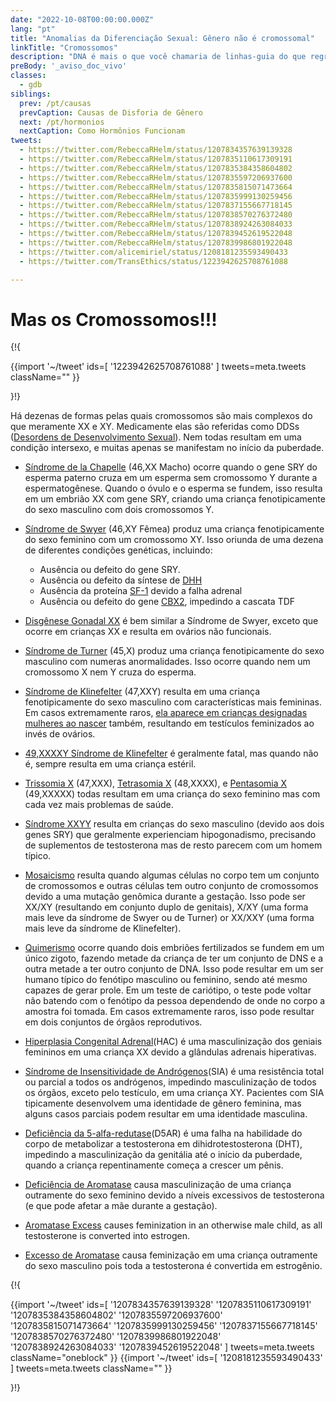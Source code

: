 ```yaml
---
date: "2022-10-08T00:00:00.000Z"
lang: "pt"
title: "Anomalias da Diferenciação Sexual: Gênero não é cromossomal"
linkTitle: "Cromossomos"
description: "DNA é mais o que você chamaria de linhas-guia do que regras de verdade."
preBody: '_aviso_doc_vivo'
classes:
  - gdb
siblings:
  prev: /pt/causas
  prevCaption: Causas de Disforia de Gênero
  next: /pt/hormonios
  nextCaption: Como Hormônios Funcionam
tweets:
  - https://twitter.com/RebeccaRHelm/status/1207834357639139328
  - https://twitter.com/RebeccaRHelm/status/1207835110617309191
  - https://twitter.com/RebeccaRHelm/status/1207835384358604802
  - https://twitter.com/RebeccaRHelm/status/1207835597206937600
  - https://twitter.com/RebeccaRHelm/status/1207835815071473664
  - https://twitter.com/RebeccaRHelm/status/1207835999130259456
  - https://twitter.com/RebeccaRHelm/status/1207837155667718145
  - https://twitter.com/RebeccaRHelm/status/1207838570276372480
  - https://twitter.com/RebeccaRHelm/status/1207838924263084033
  - https://twitter.com/RebeccaRHelm/status/1207839452619522048
  - https://twitter.com/RebeccaRHelm/status/1207839986801922048
  - https://twitter.com/alicemiriel/status/1208181235593490433
  - https://twitter.com/TransEthics/status/1223942625708761088

---
```


# Mas os Cromossomos!!!

{!{ <div class="gutter">
  {{import '~/tweet' ids=[
    '1223942625708761088'
  ] tweets=meta.tweets className="" }}
</div>}!}

Há dezenas de formas pelas quais cromossomos são mais complexos do que meramente XX e XY. Medicamente elas são referidas como DDSs ([Desordens de Desenvolvimento Sexual](https://en.wikipedia.org/wiki/Disorders_of_sex_development)). Nem todas resultam em uma condição intersexo, e muitas apenas se manifestam no início da puberdade.

- [Síndrome de la Chapelle](https://en.wikipedia.org/wiki/XX_male_syndrome) (46,XX Macho) ocorre quando o gene SRY do esperma paterno cruza em um esperma sem cromossomo Y durante a espermatogênese. Quando o óvulo e o esperma se fundem, isso resulta em um embrião XX com gene SRY, criando uma criança fenotipicamente do sexo masculino com dois cromossomos Y.

- [Síndrome de Swyer](https://en.wikipedia.org/wiki/Swyer_syndrome) (46,XY Fêmea) produz uma criança fenotipicamente do sexo feminino com um cromossomo XY. Isso oriunda de uma dezena de diferentes condições genéticas, incluindo:

  - Ausência ou defeito do gene SRY.
  - Ausência ou defeito da síntese de [DHH](https://en.wikipedia.org/wiki/Desert_hedgehog_(protein))
  - Ausência da proteína [SF-1](https://en.wikipedia.org/wiki/Steroidogenic_factor_1) devido a falha adrenal
  - Ausência ou defeito do gene [CBX2](https://en.wikipedia.org/wiki/CBX2_(gene)), impedindo a cascata TDF

- [Disgênese Gonadal XX](https://en.wikipedia.org/wiki/XX_gonadal_dysgenesis) é bem similar a Síndrome de Swyer, exceto que ocorre em crianças XX e resulta em ovários não funcionais.

- [Síndrome de Turner](https://en.wikipedia.org/wiki/Turner_syndrome) (45,X) produz uma criança fenotipicamente do sexo masculino com numeras anormalidades. Isso ocorre quando nem um cromossomo X nem Y cruza do esperma.

- [Síndrome de Klinefelter](https://en.wikipedia.org/wiki/Klinefelter_syndrome) (47,XXY) resulta em uma criança fenotipicamente do sexo masculino com características mais femininas. Em casos extremamente raros, [ela aparece em crianças designadas mulheres ao nascer](https://www.ncbi.nlm.nih.gov/pubmed/15755052) também, resultando em testículos feminizados ao invés de ovários.

- [49,XXXXY Síndrome de Klinefelter](https://en.wikipedia.org/wiki/49,XXXXY) é geralmente fatal, mas quando não é, sempre resulta em uma criança estéril.

- [Trissomia X](https://en.wikipedia.org/wiki/Triple_X_syndrome) (47,XXX), [Tetrasomia X](https://en.wikipedia.org/wiki/Tetrasomy_X) (48,XXXX), e [Pentasomia X](https://en.wikipedia.org/wiki/49,_XXXXX) (49,XXXXX)  todas resultam em uma criança do sexo feminino mas com cada vez mais problemas de saúde.

- [Síndrome XXYY](https://en.wikipedia.org/wiki/XXYY_syndrome) resulta em crianças do sexo masculino (devido aos dois genes SRY) que geralmente experienciam hipogonadismo, precisando de suplementos de testosterona mas de resto parecem com um homem típico.

- [Mosaicismo](https://en.wikipedia.org/wiki/Mosaic_(genetics)) resulta quando algumas células no corpo tem um conjunto de cromossomos e outras células tem outro conjunto de cromossomos devido a uma mutação genômica durante a gestação. Isso pode ser XX/XY (resultando em conjunto duplo de genitais), X/XY (uma forma mais leve da síndrome de Swyer ou de Turner) or XX/XXY (uma forma mais leve da síndrome de Klinefelter).

- [Quimerismo](https://en.wikipedia.org/wiki/Chimera_(genetics)) ocorre quando dois embriões fertilizados se fundem em um único zigoto, fazendo metade da criança de ter um conjunto de DNS e a outra metade a ter outro conjunto de DNA. Isso pode resultar em um ser humano típico do fenótipo masculino ou feminino, sendo até mesmo capazes de gerar prole. Em um teste de cariótipo, o teste pode voltar não batendo com o fenótipo da pessoa dependendo de onde no corpo a amostra foi tomada. Em casos extremamente raros, isso pode resultar em dois conjuntos de órgãos reprodutivos.

- [Hiperplasia Congenital Adrenal](https://en.wikipedia.org/wiki/Congenital_adrenal_hyperplasia)(HAC) é uma masculinização dos geniais femininos em uma criança XX devido a glândulas adrenais hiperativas.

- [Síndrome de Insensitividade de Andrógenos](https://en.wikipedia.org/wiki/Androgen_insensitivity_syndrome)(SIA) é uma resistência total ou parcial a todos os andrógenos, impedindo masculinização de todos os órgãos, exceto pelo testículo, em uma criança XY. Pacientes com SIA tipicamente desenvolvem uma identidade de gênero feminina, mas alguns casos parciais podem resultar em uma identidade masculina.

- [Deficiência da 5-alfa-redutase](https://en.wikipedia.org/wiki/5-alpha-reductase_deficiency)(D5AR) é uma falha na habilidade do corpo de metabolizar a testosterona em dihidrotestosterona (DHT), impedindo a masculinização da genitália até o início da puberdade, quando a criança repentinamente começa a crescer um pênis.

- [Deficiência de Aromatase](https://en.wikipedia.org/wiki/Aromatase_deficiency) causa masculinização de uma criança outramente do sexo feminino devido a níveis excessivos de testosterona (e que pode afetar a mãe durante a gestação).

- [Aromatase Excess](https://en.wikipedia.org/wiki/Aromatase_excess_syndrome) causes feminization in an otherwise male child, as all testosterone is converted into estrogen.

- [Excesso de Aromatase](https://en.wikipedia.org/wiki/Aromatase_excess_syndrome) causa feminização em uma criança outramente do sexo masculino pois toda a testosterona é convertida em estrogênio.

{!{ <div class="span34 center print-span2">
  {{import '~/tweet' ids=[
    '1207834357639139328'
    '1207835110617309191'
    '1207835384358604802'
    '1207835597206937600'
    '1207835815071473664'
    '1207835999130259456'
    '1207837155667718145'
    '1207838570276372480'
    '1207839986801922048'
    '1207838924263084033'
    '1207839452619522048'
  ] tweets=meta.tweets className="oneblock" }}
  {{import '~/tweet' ids=[
    '1208181235593490433'
  ] tweets=meta.tweets className="" }}
</div>}!}
